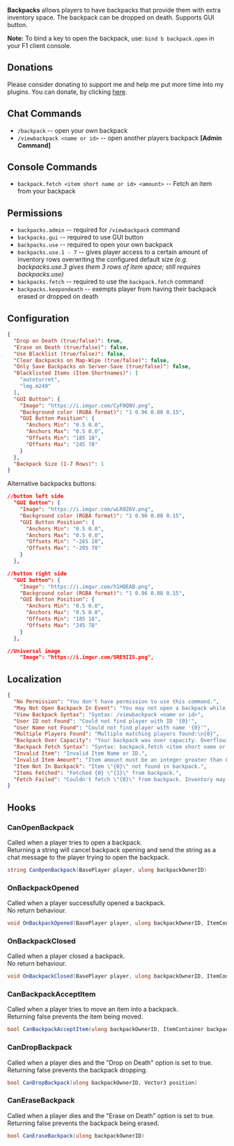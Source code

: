 ﻿**Backpacks** allows players to have backpacks that provide them with extra inventory space. The backpack can be dropped on death. Supports GUI button.

**Note:** To bind a key to open the backpack, use: `bind b backpack.open` in your F1 client console.

## Donations

Please consider donating to support me and help me put more time into my plugins. You can donate, by clicking [here](https://laserhydra.com/).

## Chat Commands

- `/backpack` -- open your own backpack
- `/viewbackpack <name or id>` -- open another players backpack **[Admin Command]**

## Console Commands

- `backpack.fetch <item short name or id> <amount>` -- Fetch an item from your backpack

## Permissions

- `backpacks.admin` -- required for `/viewbackpack` command
- `backpacks.gui` -- required to use GUI button
- `backpacks.use` -- required to open your own backpack
- `backpacks.use.1 - 7` -- gives player access to a certain amount of inventory rows overwriting the configured default size *(e.g. backpacks.use.3 gives them 3 rows of item space; still requires backpacks.use)*
- `backpacks.fetch` -- required to use the `backpack.fetch` command
- `backpacks.keepondeath` -- exempts player from having their backpack erased or dropped on death

## Configuration

```json
{
  "Drop on Death (true/false)": true,
  "Erase on Death (true/false)": false,
  "Use Blacklist (true/false)": false,
  "Clear Backpacks on Map-Wipe (true/false)": false,
  "Only Save Backpacks on Server-Save (true/false)": false,
  "Blacklisted Items (Item Shortnames)": [
    "autoturret",
    "lmg.m249"
  ],
  "GUI Button": {
    "Image": "https://i.imgur.com/CyF0QNV.png",
    "Background color (RGBA format)": "1 0.96 0.88 0.15",
    "GUI Button Position": {
      "Anchors Min": "0.5 0.0",
      "Anchors Max": "0.5 0.0",
      "Offsets Min": "185 18",
      "Offsets Max": "245 78"
    }
  },
  "Backpack Size (1-7 Rows)": 1
}
```

Alternative backpacks buttons:
```json
//button left side
  "GUI Button": {
    "Image": "https://i.imgur.com/wLR9Z6V.png",
    "Background color (RGBA format)": "1 0.96 0.88 0.15",
    "GUI Button Position": {
      "Anchors Min": "0.5 0.0",
      "Anchors Max": "0.5 0.0",
      "Offsets Min": "-265 18",
      "Offsets Max": "-205 78"
    }
  },
```
```json
//button right side
  "GUI button": {
    "Image": "https://i.imgur.com/h1HQEAB.png",
    "Background color (RGBA format)": "1 0.96 0.88 0.15",
    "GUI Button Position": {
      "Anchors Min": "0.5 0.0",
      "Anchors Max": "0.5 0.0",
      "Offsets Min": "185 18",
      "Offsets Max": "245 78"
    }
  },
```
```json
//Universal image
    "Image": "https://i.imgur.com/5RE9II5.png",
```

## Localization

```json
{
  "No Permission": "You don't have permission to use this command.",
  "May Not Open Backpack In Event": "You may not open a backpack while participating in an event!",
  "View Backpack Syntax": "Syntax: /viewbackpack <name or id>",
  "User ID not Found": "Could not find player with ID '{0}'",
  "User Name not Found": "Could not find player with name '{0}'",
  "Multiple Players Found": "Multiple matching players found:\n{0}",
  "Backpack Over Capacity": "Your backpack was over capacity. Overflowing items were added to your inventory or dropped.",
  "Backpack Fetch Syntax": "Syntax: backpack.fetch <item short name or id> <amount>",
  "Invalid Item": "Invalid Item Name or ID.",
  "Invalid Item Amount": "Item amount must be an integer greater than 0.",
  "Item Not In Backpack": "Item \"{0}\" not found in backpack.",
  "Items Fetched": "Fetched {0} \"{1}\" from backpack.",
  "Fetch Failed": "Couldn't fetch \"{0}\" from backpack. Inventory may be full."
}
```

## Hooks

### CanOpenBackpack

Called when a player tries to open a backpack.  
Returning a string will cancel backpack opening and send the string as a chat message to the player trying to open the backpack.  

```csharp
string CanOpenBackpack(BasePlayer player, ulong backpackOwnerID)
```
  
### OnBackpackOpened

Called when a player successfully opened a backpack.  
No return behaviour.  

```csharp
void OnBackpackOpened(BasePlayer player, ulong backpackOwnerID, ItemContainer backpackContainer)
```
  
### OnBackpackClosed

Called when a player closed a backpack.  
No return behaviour.  

```csharp
void OnBackpackClosed(BasePlayer player, ulong backpackOwnerID, ItemContainer backpackContainer)
```

### CanBackpackAcceptItem

Called when a player tries to move an item into a backpack.  
Returning false prevents the item being moved.    

```csharp
bool CanBackpackAcceptItem(ulong backpackOwnerID, ItemContainer backpackContainer, Item item)
```

### CanDropBackpack

Called when a player dies and the "Drop on Death" option is set to true.  
Returning false prevents the backpack dropping.  

```csharp
bool CanDropBackpack(ulong backpackOwnerID, Vector3 position)
```

### CanEraseBackpack

Called when a player dies and the "Erase on Death" option is set to true.  
Returning false prevents the backpack being erased.  

```csharp
bool CanEraseBackpack(ulong backpackOwnerID)
```